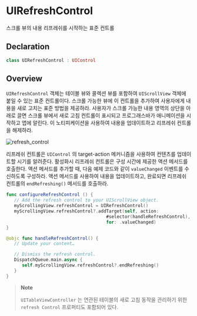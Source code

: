# UIRefreshControl

스크롤 뷰의 내용 리프레쉬를 시작하는 표준 컨트롤

## Declaration

```swift
class UIRefreshControl : UIControl
```

## Overview

`UIRefreshControl` 객체는 테이블 뷰와 콜렉션 뷰를 포함하여 `UIScrollView` 객체에 붙일 수 있는 표준 컨트롤이다. 스크롤 가능한 뷰에 이 컨트롤을 추가하여 사용자에게 내용을 새로 고치는 표준 방법을 제공하라. 사용자가 스크롤 가능한 내용 영역의 상단을 아래로 끌면 스크롤 뷰에서 새로 고침 컨트롤이 표시되고 프로그래스바가 애니메이션을 시작하고 앱에 알린다. 이 노티피케이션을 사용하여 내용을 업데이트하고 리프레쉬 컨트롤을 해제하라.

![refresh\_control](https://github.com/junyng/study-apple-docs/tree/c4b292b17da2edc8670232ab9689281024a64f04/.gitbook/assets/refresh_control.png)

리프레쉬 컨트롤은 `UIControl` 의 target-action 메커니즘을 사용하여 컨텐츠를 업데이트할 시기를 알려준다. 활성화시 리프레쉬 컨트롤은 구성 시간에 제공한 액션 메서드를 호출한다. 액션 메서드를 추가할 때, 다음 예제 코드와 같이 `valueChanged` 이벤트를 수신하도록 구성하라. 액션 메서드를 사용하여 내용을 업데이트하고, 완료되면 리프레쉬 컨트롤의 `endRefreshing()` 메서드를 호출하라.

```swift
func configureRefreshControl () {
   // Add the refresh control to your UIScrollView object.
   myScrollingView.refreshControl = UIRefreshControl()
   myScrollingView.refreshControl?.addTarget(self, action:
                                      #selector(handleRefreshControl),
                                      for: .valueChanged)
}

@objc func handleRefreshControl() {
   // Update your content…

   // Dismiss the refresh control.
   DispatchQueue.main.async {
      self.myScrollingView.refreshControl?.endRefreshing()
   }
}
```

> **Note**
>
> `UITableViewController` 는 연관된 테이블의 새로 고침 동작을 관리하기 위한 `refresh Control` 프로퍼티도 포함되어 있다.

